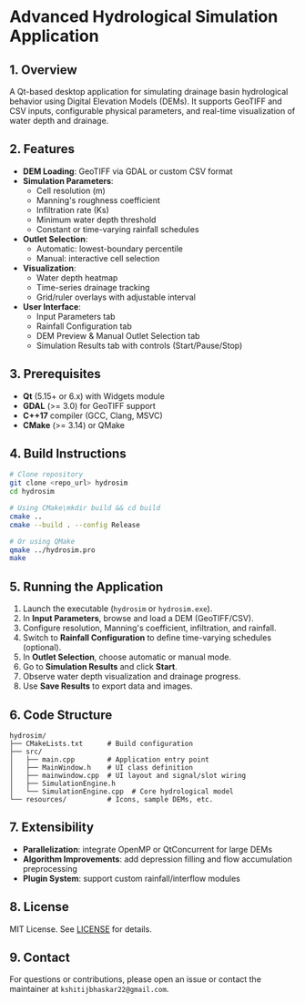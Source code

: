 # Advanced Hydrological Simulation Application

## 1. Overview

A Qt-based desktop application for simulating drainage basin hydrological behavior using Digital Elevation Models (DEMs). It supports GeoTIFF and CSV inputs, configurable physical parameters, and real-time visualization of water depth and drainage.

## 2. Features

- **DEM Loading**: GeoTIFF via GDAL or custom CSV format
- **Simulation Parameters**:
  - Cell resolution (m)
  - Manning's roughness coefficient
  - Infiltration rate (Ks)
  - Minimum water depth threshold
  - Constant or time-varying rainfall schedules
- **Outlet Selection**:
  - Automatic: lowest-boundary percentile
  - Manual: interactive cell selection
- **Visualization**:
  - Water depth heatmap
  - Time-series drainage tracking
  - Grid/ruler overlays with adjustable interval
- **User Interface**:
  - Input Parameters tab
  - Rainfall Configuration tab
  - DEM Preview & Manual Outlet Selection tab
  - Simulation Results tab with controls (Start/Pause/Stop)

## 3. Prerequisites

- **Qt** (5.15+ or 6.x) with Widgets module
- **GDAL** (>= 3.0) for GeoTIFF support
- **C++17** compiler (GCC, Clang, MSVC)
- **CMake** (>= 3.14) or QMake

## 4. Build Instructions

```bash
# Clone repository
git clone <repo_url> hydrosim
cd hydrosim

# Using CMake\mkdir build && cd build
cmake ..
cmake --build . --config Release

# Or using QMake
qmake ../hydrosim.pro
make
```

## 5. Running the Application

1. Launch the executable (`hydrosim` or `hydrosim.exe`).
2. In **Input Parameters**, browse and load a DEM (GeoTIFF/CSV).
3. Configure resolution, Manning's coefficient, infiltration, and rainfall.
4. Switch to **Rainfall Configuration** to define time-varying schedules (optional).
5. In **Outlet Selection**, choose automatic or manual mode.
6. Go to **Simulation Results** and click **Start**.
7. Observe water depth visualization and drainage progress.
8. Use **Save Results** to export data and images.

## 6. Code Structure

```
hydrosim/
├── CMakeLists.txt      # Build configuration
├── src/
│   ├── main.cpp        # Application entry point
│   ├── MainWindow.h    # UI class definition
│   ├── mainwindow.cpp  # UI layout and signal/slot wiring
│   ├── SimulationEngine.h
│   └── SimulationEngine.cpp  # Core hydrological model
└── resources/          # Icons, sample DEMs, etc.
```

## 7. Extensibility

- **Parallelization**: integrate OpenMP or QtConcurrent for large DEMs
- **Algorithm Improvements**: add depression filling and flow accumulation preprocessing
- **Plugin System**: support custom rainfall/interflow modules

## 8. License

MIT License. See [LICENSE](LICENSE) for details.

## 9. Contact

For questions or contributions, please open an issue or contact the maintainer at `kshitijbhaskar22@gmail.com`.

